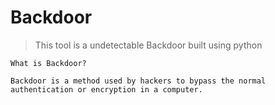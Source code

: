 # Backdoor
>This tool is a undetectable Backdoor built using python

```
What is Backdoor?

Backdoor is a method used by hackers to bypass the normal authentication or encryption in a computer.
```
